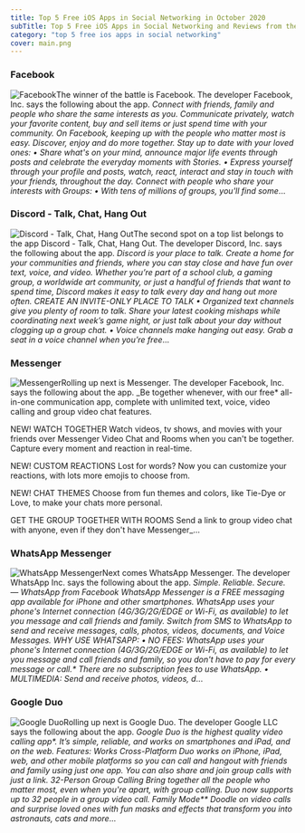 ```yaml
---
title: Top 5 Free iOS Apps in Social Networking in October 2020
subTitle: Top 5 Free iOS Apps in Social Networking and Reviews from the AppStore in October 2020.
category: "top 5 free ios apps in social networking"
cover: main.png
---
```


### Facebook

![Facebook](https://is1-ssl.mzstatic.com/image/thumb/Purple114/v4/ef/c3/67/efc36766-fd50-5df5-0b87-226ca0b687f7/Icon-Production-0-0-1x_U007emarketing-0-0-0-7-0-0-sRGB-0-0-0-GLES2_U002c0-512MB-85-220-0-0.png/100x100bb.png)The winner of the battle is Facebook. The developer Facebook, Inc. says the following about the app. _Connect with friends, family and people who share the same interests as you. Communicate privately, watch your favorite content, buy and sell items or just spend time with your community. On Facebook, keeping up with the people who matter most is easy. Discover, enjoy and do more together.    Stay up to date with your loved ones:   • Share what's on your mind, announce major life events through posts and celebrate the everyday moments with Stories.   • Express yourself through your profile and posts, watch, react, interact and stay in touch with your friends, throughout   the day.  Connect with people who share your interests with Groups:   • With tens of millions of groups, you'll find some_...

### Discord - Talk, Chat, Hang Out

![Discord - Talk, Chat, Hang Out](https://is4-ssl.mzstatic.com/image/thumb/Purple114/v4/ba/dd/e7/badde7f8-f68a-52ea-9d9e-445cffe363ae/AppIcon-0-0-1x_U007emarketing-0-0-0-7-0-0-sRGB-0-0-0-GLES2_U002c0-512MB-85-220-0-0.png/100x100bb.png)The second spot on a top list belongs to the app Discord - Talk, Chat, Hang Out. The developer Discord, Inc. says the following about the app. _Discord is your place to talk. Create a home for your communities and friends, where you can stay close and have fun over text, voice, and video. Whether you’re part of a school club, a gaming group, a worldwide art community, or just a handful of friends that want to spend time, Discord makes it easy to talk every day and hang out more often.  CREATE AN INVITE-ONLY PLACE TO TALK •  Organized text channels give you plenty of room to talk. Share your latest cooking mishaps while coordinating next week’s game night, or just talk about your day without clogging up a group chat. •  Voice channels make hanging out easy. Grab a seat in a voice channel when you’re free_...

### Messenger

![Messenger](https://is2-ssl.mzstatic.com/image/thumb/Purple124/v4/c6/96/5d/c6965d00-8018-ab78-9a16-3f5f2ced2c27/AppIcon-0-1x_U007emarketing-0-7-0-0-sRGB-85-220.png/100x100bb.png)Rolling up next is Messenger. The developer Facebook, Inc. says the following about the app. _Be together whenever, with our free* all-in-one communication app, complete with unlimited text, voice, video calling and group video chat features.  NEW! WATCH TOGETHER Watch videos, tv shows, and movies with your friends over Messenger Video Chat and Rooms when you can't be together. Capture every moment and reaction in real-time.  NEW! CUSTOM REACTIONS Lost for words? Now you can customize your reactions, with lots more emojis to choose from.  NEW! CHAT THEMES Choose from fun themes and colors, like Tie-Dye or Love, to make your chats more personal.  GET THE GROUP TOGETHER WITH ROOMS Send a link to group video chat with anyone, even if they don't have Messenger_...

### WhatsApp Messenger

![WhatsApp Messenger](https://is4-ssl.mzstatic.com/image/thumb/Purple114/v4/d6/22/98/d622989d-840a-73b3-824a-214cf6ca1bc0/AppIcon-0-1x_U007emarketing-0-6-0-0-85-220.png/100x100bb.png)Next comes WhatsApp Messenger. The developer WhatsApp Inc. says the following about the app. _Simple. Reliable. Secure. — WhatsApp from Facebook  WhatsApp Messenger is a FREE messaging app available for iPhone and other smartphones. WhatsApp uses your phone's Internet connection (4G/3G/2G/EDGE or Wi-Fi, as available) to let you message and call friends and family. Switch from SMS to WhatsApp to send and receive messages, calls, photos, videos, documents, and Voice Messages.  WHY USE WHATSAPP:  • NO FEES: WhatsApp uses your phone's Internet connection (4G/3G/2G/EDGE or Wi-Fi, as available) to let you message and call friends and family, so you don't have to pay for every message or call.* There are no subscription fees to use WhatsApp.  • MULTIMEDIA: Send and receive photos, videos, d_...

### Google Duo

![Google Duo](https://is2-ssl.mzstatic.com/image/thumb/Purple124/v4/2f/7a/dc/2f7adcdd-6979-5f75-3ca1-c7cec3d5ee49/logo_duo_color-0-0-1x_U007emarketing-0-0-0-6-0-0-sRGB-0-0-0-GLES2_U002c0-512MB-85-220-0-0.png/100x100bb.png)Rolling up next is Google Duo. The developer Google LLC says the following about the app. _Google Duo is the highest quality video calling app*. It’s simple, reliable, and works on smartphones and iPad, and on the web.  Features:  Works Cross-Platform Duo works on iPhone, iPad, web, and other mobile platforms so you can call and hangout with friends and family using just one app. You can also share and join group calls with just a link.  32-Person Group Calling Bring together all the people who matter most, even when you're apart, with group calling. Duo now supports up to 32 people in a group video call.  Family Mode** Doodle on video calls and surprise loved ones with fun masks and effects that transform you into astronauts, cats and more_...

